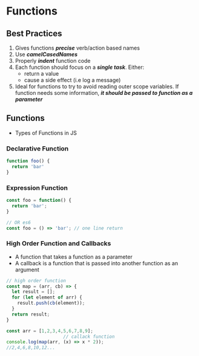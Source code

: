 # Functions

## **Best Practices**

1. Gives functions ***precise*** verb/action based names
2. Use ***camelCasedNames***
3. Properly ***indent*** function code
4. Each function should focus on a ***single task***. Either:
      - return a value
      - cause a side effect (i.e log a message)
5. Ideal for functions to try to avoid reading outer scope variables. If function needs some information, ***it should be passed to function as a parameter***

## **Functions**

- Types of Functions in JS

### **Declarative Function**

```javascript
function foo() {
  return 'bar'
}
```

### **Expression Function**

```javascript
const foo = function() {
  return 'bar';
}

// OR es6
const foo = () => 'bar'; // one line return
```
### **High Order Function and Callbacks**

- A function that takes a function as a parameter
- A callback is a function that is passed into another function as an argument
```javascript
// high order function
const map = (arr, cb) => {
  let result = [];
  for (let element of arr) {
    result.push(cb(element));
  }
  return result;
}

const arr = [1,2,3,4,5,6,7,8,9];
                     // callack function
console.log(map(arr, (x) => x * 2));
//2,4,6,8,10,12...
```
